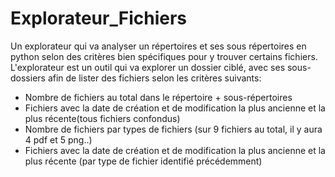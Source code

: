 # Explorateur_Fichiers
Un explorateur qui va analyser un répertoires et ses sous répertoires en python selon des critères bien spécifiques pour y trouver certains fichiers.
L'explorateur est un outil qui va explorer un dossier ciblé, avec ses sous-dossiers afin de lister des fichiers selon les critères suivants:
- Nombre de fichiers au total dans le répertoire + sous-répertoires
- Fichiers avec la date de création et de modification la plus ancienne et la plus récente(tous fichiers confondus)
- Nombre de fichiers par types de fichiers (sur 9 fichiers au total, il y aura 4 pdf et 5 png..)
- Fichiers avec la date de création et de modification la plus ancienne et la plus récente (par type de fichier identifié précédemment)

